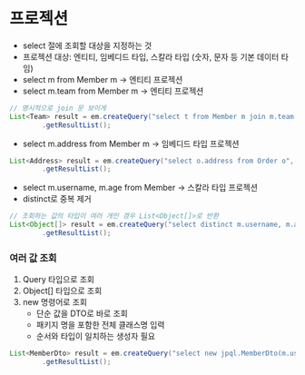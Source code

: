 # 프로젝션

- select 절에 조회할 대상을 지정하는 것
- 프로젝션 대상: 엔티티, 임베디드 타입, 스칼라 타입 (숫자, 문자 등 기본 데이터 타임)
- select m from Member m -> 엔티티 프로젝션
- select m.team from Member m -> 엔티티 프로젝션
```java
// 명시적으로 join 문 보이게
List<Team> result = em.createQuery("select t from Member m join m.team t", Team.class)
        .getResultList();
```
- select m.address from Member m -> 임베디드 타입 프로젝션
```java
List<Address> result = em.createQuery("select o.address from Order o", Address.class)
        .getResultList();
```
- select m.username, m.age from Member -> 스칼라 타입 프로젝션
- distinct로 중복 제거
```java
// 조회하는 값의 타입이 여러 개인 경우 List<Object[]>로 반환
List<Object[]> result = em.createQuery("select distinct m.username, m.age from Member m")
        .getResultList();
```

### 여러 값 조회

1. Query 타입으로 조회
2. Object[] 타입으로 조회
3. new 명령어로 조회
   - 단순 값을 DTO로 바로 조회
   - 패키지 명을 포함한 전체 클래스명 입력
   - 순서와 타입이 일치하는 생성자 필요

```java
List<MemberDto> result = em.createQuery("select new jpql.MemberDto(m.username, m.age) from Member m", MemberDto.class)
        .getResultList();
```